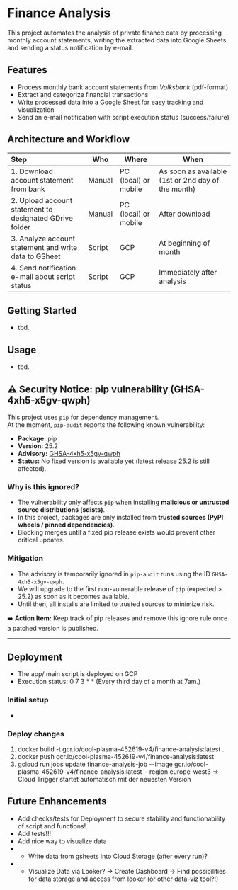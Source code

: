 # Finance Analysis

This project automates the analysis of private finance data by processing monthly account statements, writing the extracted data into Google Sheets and sending a status notification by e-mail.

## Features

- Process monthly bank account statements from *Volksbank* (pdf-format)
- Extract and categorize financial transactions
- Write processed data into a Google Sheet for easy tracking and visualization
- Send an e-mail notification with script execution status (success/failure)


## Architecture and Workflow

| Step                                                      | Who        | Where                 | When
|:--------------------------------------------------------- |---------   |-----------------------|-----------------------------------   |
| 1. Download account statement from bank                   | Manual     | PC (local) or mobile  | As soon as available (1st or 2nd day of the month) |
| 2. Upload account statement to designated GDrive folder   | Manual     | PC (local) or mobile  | After download                       |
| 3. Analyze account statement and write data to GSheet     | Script     | GCP                   | At beginning of month                |
| 4. Send notification e-mail about script status           | Script     | GCP                   | Immediately after analysis           |

## Getting Started

- tbd.

## Usage

- tbd.


## ⚠️ Security Notice: pip vulnerability (GHSA-4xh5-x5gv-qwph)

This project uses `pip` for dependency management.  
At the moment, `pip-audit` reports the following known vulnerability:

- **Package:** pip  
- **Version:** 25.2  
- **Advisory:** [GHSA-4xh5-x5gv-qwph](https://github.com/advisories/GHSA-4xh5-x5gv-qwph)  
- **Status:** No fixed version is available yet (latest release 25.2 is still affected).  

### Why is this ignored?
- The vulnerability only affects `pip` when installing **malicious or untrusted source distributions (sdists)**.  
- In this project, packages are only installed from **trusted sources (PyPI wheels / pinned dependencies)**.  
- Blocking merges until a fixed pip release exists would prevent other critical updates.

### Mitigation
- The advisory is temporarily ignored in `pip-audit` runs using the ID `GHSA-4xh5-x5gv-qwph`.  
- We will upgrade to the first non-vulnerable release of `pip` (expected > 25.2) as soon as it becomes available.  
- Until then, all installs are limited to trusted sources to minimize risk.

➡️ **Action Item:** Keep track of pip releases and remove this ignore rule once a patched version is published.

---

## Deployment

- The app/ main script is deployed on GCP
- Execution status: 0 7 3 * * (Every third day of a month at 7am.)

### Initial setup

- 

### Deploy changes

1. docker build -t gcr.io/cool-plasma-452619-v4/finance-analysis:latest .
2. docker push gcr.io/cool-plasma-452619-v4/finance-analysis:latest
3. gcloud run jobs update finance-analysis-job --image gcr.io/cool-plasma-452619-v4/finance-analysis:latest --region europe-west3
-> Cloud Trigger startet automatisch mit der neuesten Version


## Future Enhancements

- Add checks/tests for Deployment to secure stability and functionability of script and functions!
- Add tests!!!
- Add nice way to visualize data
- - Write data from gsheets into Cloud Storage (after every run)?
- - Visualize Data via Looker? -> Create Dashboard -> Find possibilities for data storage and access from looker (or other data-viz tool?!)
